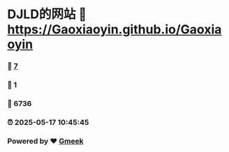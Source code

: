 # DJLD的网站 :link: https://Gaoxiaoyin.github.io/Gaoxiaoyin 
### :page_facing_up: [7](https://Gaoxiaoyin.github.io/Gaoxiaoyin/tag.html) 
### :speech_balloon: 1 
### :hibiscus: 6736 
### :alarm_clock: 2025-05-17 10:45:45 
### Powered by :heart: [Gmeek](https://github.com/Meekdai/Gmeek)
